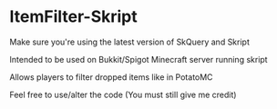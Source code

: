 # ItemFilter-Skript


Make sure you're using the latest version of SkQuery and Skript



Intended to be used on Bukkit/Spigot Minecraft server running skript

Allows players to filter dropped items like in PotatoMC

Feel free to use/alter the code (You must still give me credit)
